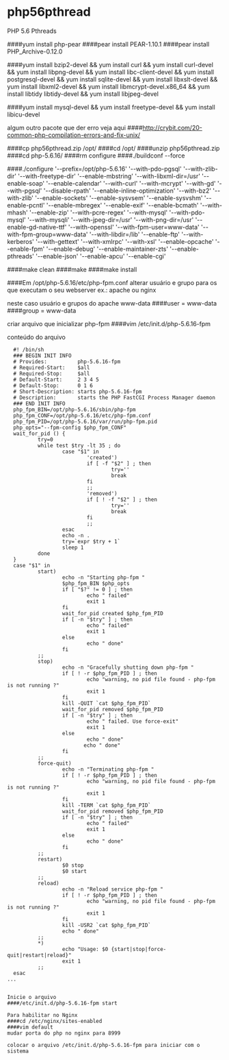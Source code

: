 # php56pthread
PHP 5.6 Pthreads

####yum install php-pear
####pear install PEAR-1.10.1
####pear install PHP_Archive-0.12.0

####yum install bzip2-devel && yum install curl && yum install curl-devel && yum install libpng-devel && yum install libc-client-devel && yum install postgresql-devel && yum install sqlite-devel && yum install libxslt-devel && yum install libxml2-devel && yum install libmcrypt-devel.x86_64 && yum install libtidy libtidy-devel && yum install libjpeg-devel

####yum install mysql-devel && yum install freetype-devel && yum install libicu-devel

algum outro pacote que der erro veja aqui
####http://crybit.com/20-common-php-compilation-errors-and-fix-unix/

####cp php56pthread.zip /opt/
####cd /opt/
####unzip php56pthread.zip
####cd php-5.6.16/
####rm configure
####./buildconf --force 

####./configure '--prefix=/opt/php-5.6.16' '--with-pdo-pgsql' '--with-zlib-dir' '--with-freetype-dir' '--enable-mbstring' '--with-libxml-dir=/usr' '--enable-soap' '--enable-calendar' '--with-curl' '--with-mcrypt' '--with-gd' '--with-pgsql' '--disable-rpath' '--enable-inline-optimization' '--with-bz2' '--with-zlib' '--enable-sockets' '--enable-sysvsem' '--enable-sysvshm' '--enable-pcntl' '--enable-mbregex' '--enable-exif' '--enable-bcmath' '--with-mhash' '--enable-zip' '--with-pcre-regex' '--with-mysql' '--with-pdo-mysql' '--with-mysqli' '--with-jpeg-dir=/usr' '--with-png-dir=/usr' '--enable-gd-native-ttf' '--with-openssl' '--with-fpm-user=www-data' '--with-fpm-group=www-data' '--with-libdir=/lib' '--enable-ftp' '--with-kerberos' '--with-gettext' '--with-xmlrpc' '--with-xsl' '--enable-opcache' '--enable-fpm' '--enable-debug' '--enable-maintainer-zts' '--enable-pthreads' '--enable-json' '--enable-apcu' '--enable-cgi'

####make clean
####make
####make install

####Em /opt/php-5.6.16/etc/php-fpm.conf alterar usuário e grupo para os que executam o seu webserver ex.: apache ou nginx

neste caso usuário e grupos do apache www-data
####user = www-data
####group = www-data

criar arquivo que inicializar php-fpm
####vim /etc/init.d/php-5.6.16-fpm

conteúdo do arquivo

```shell
  #! /bin/sh
  ### BEGIN INIT INFO
  # Provides:          php-5.6.16-fpm
  # Required-Start:    $all
  # Required-Stop:     $all
  # Default-Start:     2 3 4 5
  # Default-Stop:      0 1 6
  # Short-Description: starts php-5.6.16-fpm
  # Description:       starts the PHP FastCGI Process Manager daemon
  ### END INIT INFO
  php_fpm_BIN=/opt/php-5.6.16/sbin/php-fpm
  php_fpm_CONF=/opt/php-5.6.16/etc/php-fpm.conf
  php_fpm_PID=/opt/php-5.6.16/var/run/php-fpm.pid
  php_opts="--fpm-config $php_fpm_CONF"
  wait_for_pid () {
          try=0
          while test $try -lt 35 ; do
                  case "$1" in
                          'created')
                          if [ -f "$2" ] ; then
                                  try=''
                                  break
                          fi
                          ;;
                          'removed')
                          if [ ! -f "$2" ] ; then
                                  try=''
                                  break
                          fi
                          ;;
                  esac
                  echo -n .
                  try=`expr $try + 1`
                  sleep 1
          done
  }
  case "$1" in
          start)
                  echo -n "Starting php-fpm "
                  $php_fpm_BIN $php_opts
                  if [ "$?" != 0 ] ; then
                          echo " failed"
                          exit 1
                  fi
                  wait_for_pid created $php_fpm_PID
                  if [ -n "$try" ] ; then
                          echo " failed"
                          exit 1
                  else
                          echo " done"
                  fi
          ;;
          stop)
                  echo -n "Gracefully shutting down php-fpm "
                  if [ ! -r $php_fpm_PID ] ; then
                          echo "warning, no pid file found - php-fpm is not running ?"
                          exit 1
                  fi
                  kill -QUIT `cat $php_fpm_PID`
                  wait_for_pid removed $php_fpm_PID
                  if [ -n "$try" ] ; then
                          echo " failed. Use force-exit"
                          exit 1
                  else
                          echo " done"
                         echo " done"
                  fi
          ;;
          force-quit)
                  echo -n "Terminating php-fpm "
                  if [ ! -r $php_fpm_PID ] ; then
                          echo "warning, no pid file found - php-fpm is not running ?"
                          exit 1
                  fi
                  kill -TERM `cat $php_fpm_PID`
                  wait_for_pid removed $php_fpm_PID
                  if [ -n "$try" ] ; then
                          echo " failed"
                          exit 1
                  else
                          echo " done"
                  fi
          ;;
          restart)
                  $0 stop
                  $0 start
          ;;
          reload)
                  echo -n "Reload service php-fpm "
                  if [ ! -r $php_fpm_PID ] ; then
                          echo "warning, no pid file found - php-fpm is not running ?"
                          exit 1
                  fi
                  kill -USR2 `cat $php_fpm_PID`
                  echo " done"
          ;;
          *)
                  echo "Usage: $0 {start|stop|force-quit|restart|reload}"
                  exit 1
          ;;
  esac
...


Inicie o arquivo
####/etc/init.d/php-5.6.16-fpm start

Para habilitar no Nginx
####cd /etc/nginx/sites-enabled
####vim default
mudar porta do php no nginx para 8999

colocar o arquivo /etc/init.d/php-5.6.16-fpm para iniciar com o sistema
